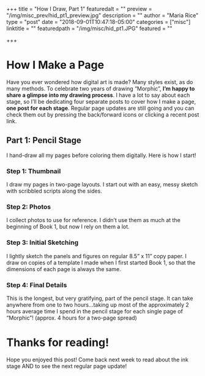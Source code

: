 +++
title = "How I Draw, Part 1"
featuredalt = ""
preview = "/img/misc_prev/hid_pt1_preview.jpg"
description = ""
author = "Maria Rice"
type = "post"
date = "2018-09-01T10:47:18-05:00"
categories = ["misc"]
linktitle = ""
featuredpath = "/img/misc/hid_pt1.JPG"
featured = ""

+++

# How I Make a Page

Have you ever wondered how digital art is made? Many 
styles exist, as do many methods. 
To celebrate two years of drawing “Morphic”, **I’m happy to 
share a glimpse into my drawing process**. I have a lot to 
say about each stage, so I’ll be dedicating four separate 
posts to cover how I make a page, **one post for each stage**. 
Regular page updates are still going and you can check them 
out by pressing the back/forward icons or clicking a recent 
post link.

## Part 1: Pencil Stage

I hand-draw all my pages before coloring them digitally. 
Here is how I start!

### Step 1: Thumbnail

I draw my pages in two-page layouts. I start out with an 
easy, messy sketch with scribbled scripts along the sides.
   
### Step 2: Photos

I collect photos to use for reference. I didn’t use them as 
much at the beginning of Book 1, but now I rely on them a 
lot. 

### Step 3: Initial Sketching

I lightly sketch the panels and figures on regular 8.5” x 
11” copy paper. I draw on copies of a template I made when 
I first started Book 1, so that the dimensions of each page 
is always the same. 
    
### Step 4: Final Details
    
This is the longest, but very gratifying, part of the 
pencil stage. It can take anywhere from one to two 
hours…taking up most of the approximately 2 hours average 
time I spend in the pencil stage for each single page of 
“Morphic”! (approx. 4 hours for a two-page spread)

# Thanks for reading! 

Hope you enjoyed this post! Come back next week to read 
about the ink stage AND to see the next regular page update!


